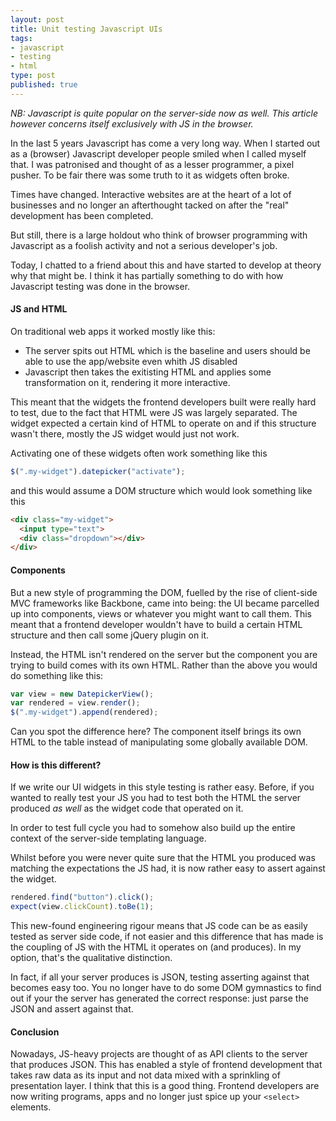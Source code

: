 ```yaml
---
layout: post
title: Unit testing Javascript UIs
tags:
- javascript
- testing
- html
type: post
published: true
---
```

_NB: Javascript is quite popular on the server-side now as well. This article
however concerns itself exclusively with JS in the browser._

In the last 5 years Javascript has come a very long way. When I started out as
a (browser) Javascript developer people smiled when I called myself that.
I was patronised and thought of as a lesser programmer, a pixel pusher. To be
fair there was some truth to it as widgets often broke.

Times have changed. Interactive websites are at the heart of a lot of
businesses and no longer an afterthought tacked on after the "real" development
has been completed.

But still, there is a large holdout who think of browser programming with
Javascript as a foolish activity and not a serious developer's job.

Today, I chatted to a friend about this and have started to develop at theory
why that might be. I think it has partially something to do with how Javascript
testing was done in the browser.

#### JS and HTML

On traditional web apps it worked mostly like this:

- The server spits out HTML which is the baseline and users should be able to
use the app/website even whith JS disabled
- Javascript then takes the exitisting HTML and applies some transformation on
it, rendering it more interactive.

This meant that the widgets the frontend developers built were really hard to
test, due to the fact that HTML were JS was largely separated.
The widget expected a certain kind of HTML to operate on and if this structure
wasn't there, mostly the JS widget would just not work.

Activating one of these widgets often work something like this

```javascript
$(".my-widget").datepicker("activate");
```

and this would assume a DOM structure which would look something like this

```html
<div class="my-widget">
  <input type="text">
  <div class="dropdown"></div>
</div>
```

#### Components

But a new style of programming the DOM, fuelled by the rise of client-side MVC
frameworks like Backbone, came into being: the UI became parcelled up into
components, views or whatever you might want to call them.
This meant that a frontend developer wouldn't have to build a certain
HTML structure and then call some jQuery plugin on it.

Instead, the HTML isn't rendered on the server but the component you are trying
to build comes with its own HTML. Rather than the above you would do something 
like this:

```javascript
var view = new DatepickerView();
var rendered = view.render();
$(".my-widget").append(rendered);
```

Can you spot the difference here? The component itself brings its own HTML
to the table instead of manipulating some globally available DOM.

#### How is this different?

If we write our UI widgets in this style testing is rather easy. Before, if
you wanted to really test your JS you had to test both the HTML the server
produced _as well_ as the widget code that operated on it.

In order to test full cycle you had to somehow also build up the entire
context of the server-side templating language.

Whilst before you were never quite sure that the HTML you produced was matching
the expectations the JS had, it is now rather easy to assert against the widget.

```javascript
rendered.find("button").click();
expect(view.clickCount).toBe(1);
```

This new-found engineering rigour means that JS code can be as easily tested
as server side code, if not easier and this difference that has made is
the coupling of JS with the HTML it operates on (and produces).
In my option, that's the qualitative distinction.

In fact, if all your server produces is JSON, testing asserting against that
becomes easy too. You no longer have to do some DOM gymnastics to find out
if your the server has generated the correct response: just parse the JSON
and assert against that.

#### Conclusion

Nowadays, JS-heavy projects are thought of as API clients to the server that
produces JSON. This has enabled a style of frontend development that takes
raw data as its input and not data mixed with a sprinkling of presentation
layer. I think that this is a good thing. Frontend developers are now
writing programs, apps and no longer just spice up your `<select>` elements.
